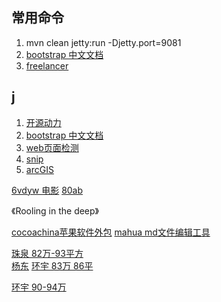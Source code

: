 ## 常用命令
1. mvn clean jetty:run -Djetty.port=9081
2. [bootstrap 中文文档](http://wrongwaycn.github.com/bootstrap/docs/index.html)
3. [freelancer](http://www.freelancer.com)


## j
1. [开源动力](http://www.bjphp.com/)
2. [bootstrap 中文文档](http://wrongwaycn.github.com/bootstrap/docs/index.html)
3. [web页面检测](http://webdevchecklist.com/)
4. [snip](http://snip.qq.com/)
5. [arcGIS](http://www.esrichina.com.cn/softwareproduct/ArcGIS/)

[6vdyw 电影](http://www.6vdyw.com/)  [80ab](http://www.80ab.com/list/index13.html)

《Rooling in the deep》

[cocoachina苹果软件外包](http://www.cocoachina.com)  [mahua md文件编辑工具](http://mahua.jser.me)
        

[珠泉 82万-93平方](http://sell.house365.com/h_32947882.html)    
[杨东](http://sell.house365.com/h_32914887.html)
[环宇 83万 86平](http://sell.house365.com/h_32843876.html)

[环宇 90-94万](http://sell.house365.com/h_33540629.html)
